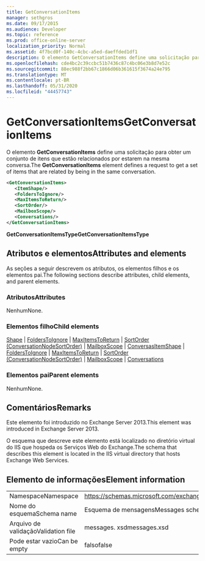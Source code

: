```yaml
---
title: GetConversationItems
manager: sethgros
ms.date: 09/17/2015
ms.audience: Developer
ms.topic: reference
ms.prod: office-online-server
localization_priority: Normal
ms.assetid: 4f7bcd0f-140c-4cbc-a5ed-daeffded1df1
description: O elemento GetConversationItems define uma solicitação para obter um conjunto de itens que estão relacionados por estarem na mesma conversa.
ms.openlocfilehash: cde4bc2c39ccbc51b7436c87c4bc06e3b8d7e52c
ms.sourcegitcommit: 88ec988f2bb67c1866d06b361615f3674a24e795
ms.translationtype: MT
ms.contentlocale: pt-BR
ms.lasthandoff: 05/31/2020
ms.locfileid: "44457743"
---
```

# <a name="getconversationitems"></a><span data-ttu-id="edcaf-103">GetConversationItems</span><span class="sxs-lookup"><span data-stu-id="edcaf-103">GetConversationItems</span></span>

<span data-ttu-id="edcaf-104">O elemento **GetConversationItems** define uma solicitação para obter um conjunto de itens que estão relacionados por estarem na mesma conversa.</span><span class="sxs-lookup"><span data-stu-id="edcaf-104">The **GetConversationItems** element defines a request to get a set of items that are related by being in the same conversation.</span></span> 
  
```XML
<GetConversationItems>
   <ItemShape/>
   <FoldersToIgnore/>
   <MaxItemsToReturn/>
   <SortOrder/>
   <MailboxScope/>
   <Conversations/>
</GetConversationItems>
```

 <span data-ttu-id="edcaf-105">**GetConversationItemsType**</span><span class="sxs-lookup"><span data-stu-id="edcaf-105">**GetConversationItemsType**</span></span>
## <a name="attributes-and-elements"></a><span data-ttu-id="edcaf-106">Atributos e elementos</span><span class="sxs-lookup"><span data-stu-id="edcaf-106">Attributes and elements</span></span>

<span data-ttu-id="edcaf-107">As seções a seguir descrevem os atributos, os elementos filhos e os elementos pai.</span><span class="sxs-lookup"><span data-stu-id="edcaf-107">The following sections describe attributes, child elements, and parent elements.</span></span>
  
### <a name="attributes"></a><span data-ttu-id="edcaf-108">Atributos</span><span class="sxs-lookup"><span data-stu-id="edcaf-108">Attributes</span></span>

<span data-ttu-id="edcaf-109">Nenhum</span><span class="sxs-lookup"><span data-stu-id="edcaf-109">None.</span></span>
  
### <a name="child-elements"></a><span data-ttu-id="edcaf-110">Elementos filho</span><span class="sxs-lookup"><span data-stu-id="edcaf-110">Child elements</span></span>

<span data-ttu-id="edcaf-111">[Shape](itemshape.md)  |  [FoldersToIgnore](folderstoignore.md)  |  [MaxItemsToReturn](maxitemstoreturn.md)  |  [SortOrder (ConversationNodeSortOrder)](sortorder-conversationnodesortorder.md)  |  [MailboxScope](mailboxscope.md)  |  [Conversas](conversations-ex15websvcsotherref.md)</span><span class="sxs-lookup"><span data-stu-id="edcaf-111">[ItemShape](itemshape.md) | [FoldersToIgnore](folderstoignore.md) | [MaxItemsToReturn](maxitemstoreturn.md) | [SortOrder (ConversationNodeSortOrder)](sortorder-conversationnodesortorder.md) | [MailboxScope](mailboxscope.md) | [Conversations](conversations-ex15websvcsotherref.md)</span></span>
  
### <a name="parent-elements"></a><span data-ttu-id="edcaf-112">Elementos pai</span><span class="sxs-lookup"><span data-stu-id="edcaf-112">Parent elements</span></span>

<span data-ttu-id="edcaf-113">Nenhum</span><span class="sxs-lookup"><span data-stu-id="edcaf-113">None.</span></span>
  
## <a name="remarks"></a><span data-ttu-id="edcaf-114">Comentários</span><span class="sxs-lookup"><span data-stu-id="edcaf-114">Remarks</span></span>

<span data-ttu-id="edcaf-115">Este elemento foi introduzido no Exchange Server 2013.</span><span class="sxs-lookup"><span data-stu-id="edcaf-115">This element was introduced in Exchange Server 2013.</span></span>
  
<span data-ttu-id="edcaf-116">O esquema que descreve este elemento está localizado no diretório virtual do IIS que hospeda os Serviços Web do Exchange.</span><span class="sxs-lookup"><span data-stu-id="edcaf-116">The schema that describes this element is located in the IIS virtual directory that hosts Exchange Web Services.</span></span>
  
## <a name="element-information"></a><span data-ttu-id="edcaf-117">Elemento de informações</span><span class="sxs-lookup"><span data-stu-id="edcaf-117">Element information</span></span>

|||
|:-----|:-----|
|<span data-ttu-id="edcaf-118">Namespace</span><span class="sxs-lookup"><span data-stu-id="edcaf-118">Namespace</span></span>  <br/> |https://schemas.microsoft.com/exchange/services/2006/messages  <br/> |
|<span data-ttu-id="edcaf-119">Nome do esquema</span><span class="sxs-lookup"><span data-stu-id="edcaf-119">Schema name</span></span>  <br/> |<span data-ttu-id="edcaf-120">Esquema de mensagens</span><span class="sxs-lookup"><span data-stu-id="edcaf-120">Messages schema</span></span>  <br/> |
|<span data-ttu-id="edcaf-121">Arquivo de validação</span><span class="sxs-lookup"><span data-stu-id="edcaf-121">Validation file</span></span>  <br/> |<span data-ttu-id="edcaf-122">messages. xsd</span><span class="sxs-lookup"><span data-stu-id="edcaf-122">messages.xsd</span></span>  <br/> |
|<span data-ttu-id="edcaf-123">Pode estar vazio</span><span class="sxs-lookup"><span data-stu-id="edcaf-123">Can be empty</span></span>  <br/> |<span data-ttu-id="edcaf-124">falso</span><span class="sxs-lookup"><span data-stu-id="edcaf-124">false</span></span>  <br/> |
   

